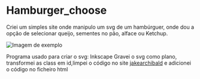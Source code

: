 # Hamburger_choose
Criei um simples site onde manipulo um svg de um hambúrguer, onde dou a opção de selecionar queijo, sementes no pão, alface ou Ketchup.

![Imagem de exemplo](https://db3pap003files.storage.live.com/y4mZM4OIoHPQXvIVtVM8yQV9ly8EuRLP7bDWjhAkxOFSzQAknsnXQiPDyhd1hgs8r2V-4qMA93girE8wFnZkLR0K4Tjj_ZOAtK22g5I9JjtEWGdKds2OSkRPJXgfevKP-3DZYZl2V7aiV9BRjocomAeNlwOIULmlShw8Wemo3qIWVvocRZ-an54wX2732NwiHqK?width=946&height=944&cropmode=none)

Programa usado para criar o svg: Inkscape
Gravei o svg como plano, transformei as class em id,limpei o código no site [jakearchibald](https://jakearchibald.github.io) e adicionei o código no ficheiro html


